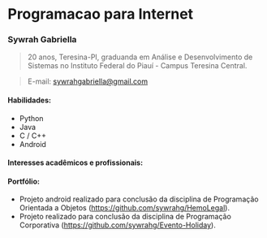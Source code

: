 # Programacao para Internet
### Sywrah Gabriella
>20 anos, Teresina-PI, graduanda em Análise e Desenvolvimento de Sistemas no Instituto Federal do Piauí - Campus Teresina Central.

>E-mail: sywrahgabriella@gmail.com
#### Habilidades:
* Python
* Java
* C / C++
* Android

#### Interesses acadêmicos e profissionais:

#### Portfólio:
* Projeto android realizado para conclusão da disciplina de Programação Orientada a Objetos (https://github.com/sywrahg/HemoLegal).
* Projeto realizado para conclusão da disciplina de Programação Corporativa (https://github.com/sywrahg/Evento-Holiday).
